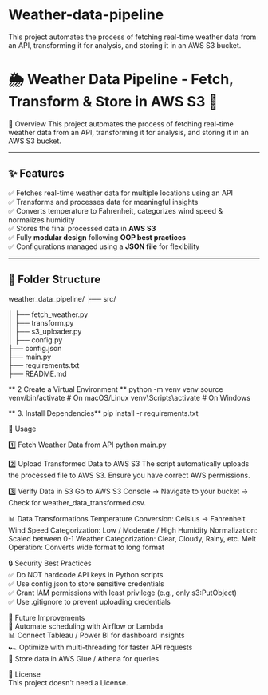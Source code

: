 # Weather-data-pipeline
This project automates the process of fetching real-time weather data from an API, transforming it for analysis, and storing it in an AWS S3 bucket.


# 🌦️ Weather Data Pipeline - Fetch, Transform & Store in AWS S3 🚀

📌 Overview
This project automates the process of fetching real-time weather data from an API, transforming it for analysis, and storing it in an AWS S3 bucket.

---

## ✨ Features
✅ Fetches real-time weather data for multiple locations using an API  
✅ Transforms and processes data for meaningful insights  
✅ Converts temperature to Fahrenheit, categorizes wind speed & normalizes humidity  
✅ Stores the final processed data in **AWS S3**  
✅ Fully **modular design** following **OOP best practices**  
✅ Configurations managed using a **JSON file** for flexibility  

---

## 📂 Folder Structure
weather_data_pipeline/ 
├── src/ 

│ ├── fetch_weather.py  
│ ├── transform.py  
│ ├── s3_uploader.py  
│ ├── config.py  
├── config.json  
├── main.py  
├── requirements.txt  
├── README.md  

** 2 Create a Virtual Environment **
python -m venv venv
source venv/bin/activate  # On macOS/Linux
venv\Scripts\activate  # On Windows

** 3. Install Dependencies**
pip install -r requirements.txt

🚀 Usage

1️⃣ Fetch Weather Data from API
python main.py

2️⃣ Upload Transformed Data to AWS S3
The script automatically uploads the processed file to AWS S3. Ensure you have correct AWS permissions.

3️⃣ Verify Data in S3
Go to AWS S3 Console → Navigate to your bucket → Check for weather_data_transformed.csv.

📊 Data Transformations
Temperature Conversion: Celsius → Fahrenheit
Wind Speed Categorization: Low / Moderate / High
Humidity Normalization: Scaled between 0-1
Weather Categorization: Clear, Cloudy, Rainy, etc.
Melt Operation: Converts wide format to long format


🔒 Security Best Practices  
✅ Do NOT hardcode API keys in Python scripts  
✅ Use config.json to store sensitive credentials  
✅ Grant IAM permissions with least privilege (e.g., only s3:PutObject)  
✅ Use .gitignore to prevent uploading credentials    

📌 Future Improvements  
🔄 Automate scheduling with Airflow or Lambda  
📊 Connect Tableau / Power BI for dashboard insights  
🏎️ Optimize with multi-threading for faster API requests  
🔄 Store data in AWS Glue / Athena for queries  


📜 License  
This project doesn't need a License.  








